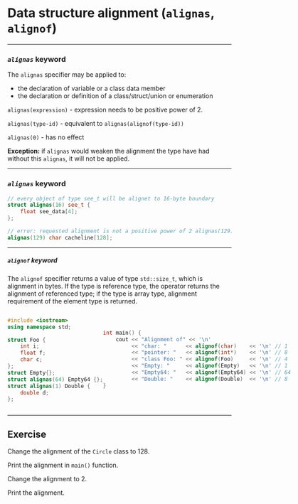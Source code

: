 <!-- .slide: data-background="#111111" -->
# Data structure alignment (`alignas`, `alignof`)

___

### _`alignas`_ keyword

The `alignas` specifier may be applied to:

- the declaration of variable or a class data member
- the declaration or definition of a class/struct/union or enumeration

`alignas(expression)` - expression needs to be positive power of 2.

`alignas(type-id)` - equivalent to `alignas(alignof(type-id))`

`alignas(0)` - has no effect

**Exception:** if `alignas` would weaken the alignment the type have had without this `alignas`, it will not be applied. <!-- bolded "exceptions" to make it stand out more -->

___

### _`alignas`_ keyword

```c++
// every object of type see_t will be alignet to 16-byte boundary
struct alignas(16) see_t {
    float see_data[4];
};

// error: requested alignment is not a positive power of 2 alignas(129) char cacheline[128];
alignas(129) char cacheline[128];
```

___

##### _`alignof`_ keyword

The `alignof` specifier returns a value of type `std::size_t`, which is alignment in bytes. If the type is reference type, the operator returns the alignment of referenced type; if the type is array type, alignment requirement of the element type is returned.

<div style="display: flex;">

<div>

```c++
#include <iostream>
using namespace std;

struct Foo {
    int i;
    float f;
    char c;
};
struct Empty{};
struct alignas(64) Empty64 {};
struct alignas(1) Double {
    double d;
};
```

</div>

<div>

```c++


int main() {
    cout << "Alignment of" << '\n'
         << "char: "      << alignof(char)    << '\n' // 1
         << "pointer: "   << alignof(int*)    << '\n' // 8
         << "class Foo: " << alignof(Foo)     << '\n' // 4
         << "Empty: "     << alignof(Empty)   << '\n' // 1
         << "Empty64: "   << alignof(Empty64) << '\n' // 64
         << "Double: "    << alignof(Double)  << '\n' // 8
}



```

</div>

</div>

___

## Exercise

Change the alignment of the `Circle` class to 128.

Print the alignment in `main()` function.

Change the alignment to 2.

Print the alignment.
